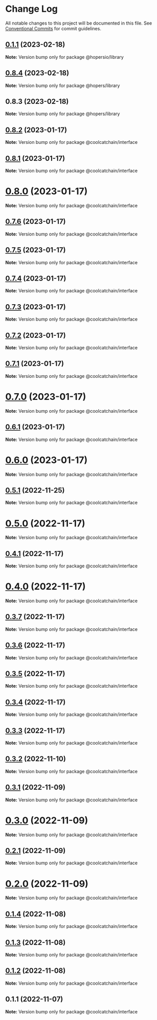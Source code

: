 # Change Log

All notable changes to this project will be documented in this file.
See [Conventional Commits](https://conventionalcommits.org) for commit guidelines.

## [0.1.1](https://github.com/HopersNFT/hopersjs/compare/v0.8.4...v0.1.1) (2023-02-18)

**Note:** Version bump only for package @hopersio/library





## [0.8.4](https://github.com/HopersNFT/hopersjs/compare/v0.8.3...v0.8.4) (2023-02-18)

**Note:** Version bump only for package @hopers/library





## 0.8.3 (2023-02-18)

**Note:** Version bump only for package @hopers/library





## [0.8.2](https://github.com/DigitalKitchenLabs/interface/compare/v0.8.1...v0.8.2) (2023-01-17)

**Note:** Version bump only for package @coolcatchain/interface





## [0.8.1](https://github.com/DigitalKitchenLabs/interface/compare/v0.8.0...v0.8.1) (2023-01-17)

**Note:** Version bump only for package @coolcatchain/interface





# [0.8.0](https://github.com/DigitalKitchenLabs/interface/compare/v0.7.6...v0.8.0) (2023-01-17)

**Note:** Version bump only for package @coolcatchain/interface





## [0.7.6](https://github.com/DigitalKitchenLabs/interface/compare/v0.7.5...v0.7.6) (2023-01-17)

**Note:** Version bump only for package @coolcatchain/interface





## [0.7.5](https://github.com/DigitalKitchenLabs/interface/compare/v0.7.4...v0.7.5) (2023-01-17)

**Note:** Version bump only for package @coolcatchain/interface





## [0.7.4](https://github.com/DigitalKitchenLabs/interface/compare/v0.7.3...v0.7.4) (2023-01-17)

**Note:** Version bump only for package @coolcatchain/interface





## [0.7.3](https://github.com/DigitalKitchenLabs/interface/compare/v0.7.2...v0.7.3) (2023-01-17)

**Note:** Version bump only for package @coolcatchain/interface





## [0.7.2](https://github.com/DigitalKitchenLabs/interface/compare/v0.7.1...v0.7.2) (2023-01-17)

**Note:** Version bump only for package @coolcatchain/interface





## [0.7.1](https://github.com/DigitalKitchenLabs/interface/compare/v0.7.0...v0.7.1) (2023-01-17)

**Note:** Version bump only for package @coolcatchain/interface





# [0.7.0](https://github.com/DigitalKitchenLabs/interface/compare/v0.6.1...v0.7.0) (2023-01-17)

**Note:** Version bump only for package @coolcatchain/interface





## [0.6.1](https://github.com/DigitalKitchenLabs/interface/compare/v0.6.0...v0.6.1) (2023-01-17)

**Note:** Version bump only for package @coolcatchain/interface





# [0.6.0](https://github.com/DigitalKitchenLabs/interface/compare/v0.5.1...v0.6.0) (2023-01-17)

**Note:** Version bump only for package @coolcatchain/interface





## [0.5.1](https://github.com/DigitalKitchenLabs/interface/compare/v0.5.0...v0.5.1) (2022-11-25)

**Note:** Version bump only for package @coolcatchain/interface





# [0.5.0](https://github.com/DigitalKitchenLabs/interface/compare/v0.4.1...v0.5.0) (2022-11-17)

**Note:** Version bump only for package @coolcatchain/interface





## [0.4.1](https://github.com/DigitalKitchenLabs/interface/compare/v0.4.0...v0.4.1) (2022-11-17)

**Note:** Version bump only for package @coolcatchain/interface





# [0.4.0](https://github.com/DigitalKitchenLabs/interface/compare/v0.3.7...v0.4.0) (2022-11-17)

**Note:** Version bump only for package @coolcatchain/interface





## [0.3.7](https://github.com/DigitalKitchenLabs/interface/compare/v0.3.6...v0.3.7) (2022-11-17)

**Note:** Version bump only for package @coolcatchain/interface





## [0.3.6](https://github.com/DigitalKitchenLabs/interface/compare/v0.3.5...v0.3.6) (2022-11-17)

**Note:** Version bump only for package @coolcatchain/interface





## [0.3.5](https://github.com/DigitalKitchenLabs/interface/compare/v0.3.4...v0.3.5) (2022-11-17)

**Note:** Version bump only for package @coolcatchain/interface





## [0.3.4](https://github.com/DigitalKitchenLabs/interface/compare/v0.3.3...v0.3.4) (2022-11-17)

**Note:** Version bump only for package @coolcatchain/interface





## [0.3.3](https://github.com/DigitalKitchenLabs/interface/compare/v0.3.2...v0.3.3) (2022-11-17)

**Note:** Version bump only for package @coolcatchain/interface





## [0.3.2](https://github.com/DigitalKitchenLabs/interface/compare/v0.3.1...v0.3.2) (2022-11-10)

**Note:** Version bump only for package @coolcatchain/interface





## [0.3.1](https://github.com/DigitalKitchenLabs/interface/compare/v0.3.0...v0.3.1) (2022-11-09)

**Note:** Version bump only for package @coolcatchain/interface





# [0.3.0](https://github.com/DigitalKitchenLabs/interface/compare/v0.2.1...v0.3.0) (2022-11-09)

**Note:** Version bump only for package @coolcatchain/interface





## [0.2.1](https://github.com/DigitalKitchenLabs/interface/compare/v0.2.0...v0.2.1) (2022-11-09)

**Note:** Version bump only for package @coolcatchain/interface





# [0.2.0](https://github.com/DigitalKitchenLabs/interface/compare/v0.1.4...v0.2.0) (2022-11-09)

**Note:** Version bump only for package @coolcatchain/interface





## [0.1.4](https://github.com/DigitalKitchenLabs/interface/compare/v0.1.3...v0.1.4) (2022-11-08)

**Note:** Version bump only for package @coolcatchain/interface





## [0.1.3](https://github.com/DigitalKitchenLabs/interface/compare/v0.1.2...v0.1.3) (2022-11-08)

**Note:** Version bump only for package @coolcatchain/interface





## [0.1.2](https://github.com/DigitalKitchenLabs/interface/compare/v0.1.1...v0.1.2) (2022-11-08)

**Note:** Version bump only for package @coolcatchain/interface





## 0.1.1 (2022-11-07)

**Note:** Version bump only for package @coolcatchain/interface
